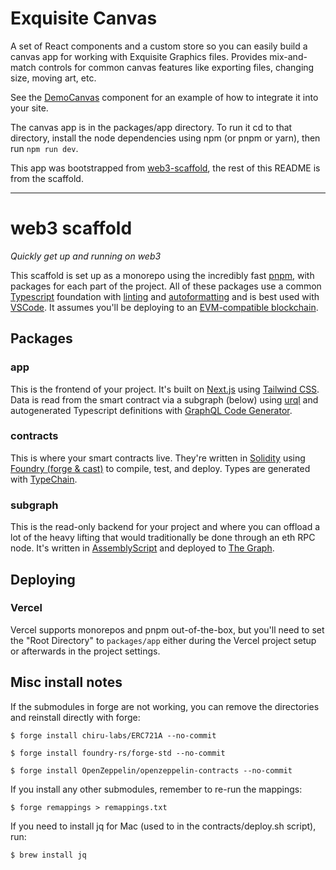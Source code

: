 # Exquisite Canvas

A set of React components and a custom store so you can easily build a canvas app for working with Exquisite Graphics files. Provides  mix-and-match controls for common canvas features like exporting files, changing size, moving art, etc.

See the [DemoCanvas](/packages/app/src/DemoCanvas.tsx) component for an example of how to integrate it into your site. 

The canvas app is in the packages/app directory. To run it cd to that directory, install the node dependencies using npm (or pnpm or yarn), then run `npm run dev`. 


This app was bootstrapped from [web3-scaffold](https://github.com/holic/web3-scaffold), the rest of this README is from the scaffold.

---

# web3 scaffold

_Quickly get up and running on web3_

This scaffold is set up as a monorepo using the incredibly fast [pnpm](https://pnpm.io/), with packages for each part of the project. All of these packages use  a common [Typescript](https://www.typescriptlang.org/) foundation with [linting](https://eslint.org/) and [autoformatting](https://prettier.io/) and is best used with [VSCode](https://code.visualstudio.com/). It assumes you'll be deploying to an [EVM-compatible blockchain](https://chainlist.org/).


## Packages

### app

This is the frontend of your project. It's built on [Next.js](https://nextjs.org/) using [Tailwind CSS](https://tailwindcss.com/). Data is read from the smart contract via a subgraph (below) using [urql](https://formidable.com/open-source/urql/) and autogenerated Typescript definitions with [GraphQL Code Generator](https://www.graphql-code-generator.com/).

### contracts

This is where your smart contracts live. They're written in [Solidity](https://docs.soliditylang.org/) using [Foundry (forge & cast)](https://book.getfoundry.sh/) to compile, test, and deploy. Types are generated with [TypeChain](https://github.com/dethcrypto/TypeChain).

### subgraph

This is the read-only backend for your project and where you can offload a lot of the heavy lifting that would traditionally be done through an eth RPC node. It's written in [AssemblyScript](https://www.assemblyscript.org/) and deployed to [The Graph](https://thegraph.com/).


## Deploying

### Vercel

Vercel supports monorepos and pnpm out-of-the-box, but you'll need to set the "Root Directory" to `packages/app` either during the Vercel project setup or afterwards in the project settings.


## Misc install notes

If the submodules in forge are not working, you can remove the directories and reinstall directly with forge:
```
$ forge install chiru-labs/ERC721A --no-commit

$ forge install foundry-rs/forge-std --no-commit

$ forge install OpenZeppelin/openzeppelin-contracts --no-commit
```

If you install any other submodules, remember to re-run the mappings:
```
$ forge remappings > remappings.txt 
```


If you need to install jq for Mac (used to in the contracts/deploy.sh script), run:
```
$ brew install jq
```